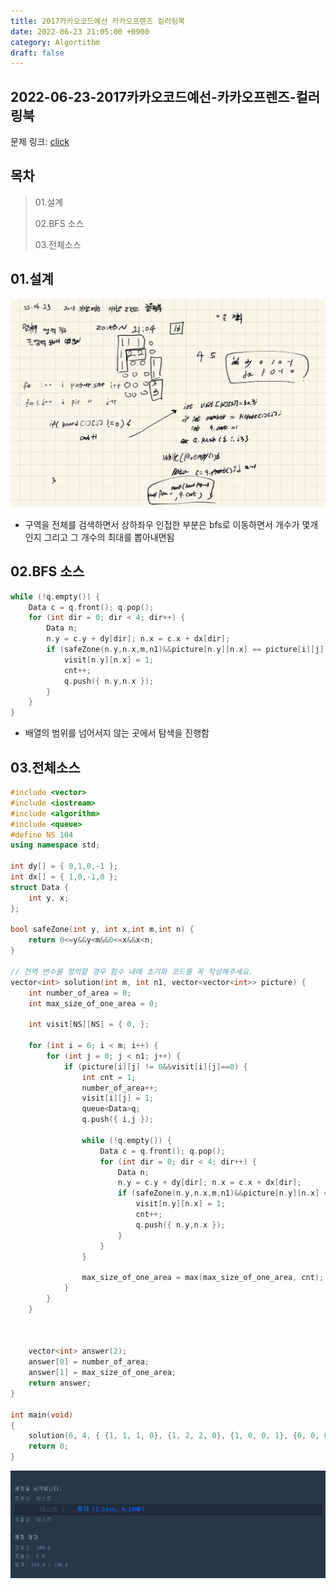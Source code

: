 ```yaml
---
title: 2017카카오코드예선 카카오프렌즈 컬러링북
date: 2022-06-23 21:05:00 +0900
category: Algortithm
draft: false
---
```


## 2022-06-23-2017카카오코드예선-카카오프렌즈-컬러링북

문제 링크: [click](https://programmers.co.kr/learn/courses/30/lessons/1829)

## 목차

>01.설계
>
>02.BFS 소스 
>
>03.전체소스

## 01.설계

![image-20220623210707594](../../assets/img/post/2022-06-23-2017카카오코드예선-카카오프렌즈-컬러링북/image-20220623210707594.png)

- 구역을 전체를 검색하면서 상하좌우 인접한 부분은 bfs로 이동하면서 개수가 몇개 인지 그리고 그 개수의 최대를 뽑아내면됨

##  02.BFS 소스 

```c++
while (!q.empty()) {
    Data c = q.front(); q.pop();
    for (int dir = 0; dir < 4; dir++) {
        Data n;
        n.y = c.y + dy[dir]; n.x = c.x + dx[dir];
        if (safeZone(n.y,n.x,m,n1)&&picture[n.y][n.x] == picture[i][j] && visit[n.y][n.x] == 0) {
            visit[n.y][n.x] = 1;
            cnt++;
            q.push({ n.y,n.x });
        }
    }
}
```

- 배열의 범위를 넘어서지 않는 곳에서 탐색을 진행함

## 03.전체소스

```c++
#include <vector>
#include <iostream>
#include <algorithm>
#include <queue>
#define NS 104
using namespace std;

int dy[] = { 0,1,0,-1 };
int dx[] = { 1,0,-1,0 };
struct Data {
	int y, x;
};

bool safeZone(int y, int x,int m,int n) {
	return 0<=y&&y<m&&0<=x&&x<n;
}

// 전역 변수를 정의할 경우 함수 내에 초기화 코드를 꼭 작성해주세요.
vector<int> solution(int m, int n1, vector<vector<int>> picture) {
	int number_of_area = 0;
	int max_size_of_one_area = 0;

	int visit[NS][NS] = { 0, };

	for (int i = 0; i < m; i++) {
		for (int j = 0; j < n1; j++) {
			if (picture[i][j] != 0&&visit[i][j]==0) {
				int cnt = 1;
				number_of_area++;
				visit[i][j] = 1;
				queue<Data>q;
				q.push({ i,j });

				while (!q.empty()) {
					Data c = q.front(); q.pop();
					for (int dir = 0; dir < 4; dir++) {
						Data n;
						n.y = c.y + dy[dir]; n.x = c.x + dx[dir];
						if (safeZone(n.y,n.x,m,n1)&&picture[n.y][n.x] == picture[i][j] && visit[n.y][n.x] == 0) {
							visit[n.y][n.x] = 1;
							cnt++;
							q.push({ n.y,n.x });
						}
					}
				}

				max_size_of_one_area = max(max_size_of_one_area, cnt);
			}
		}
	}



	vector<int> answer(2);
	answer[0] = number_of_area;
	answer[1] = max_size_of_one_area;
	return answer;
}

int main(void)
{
	solution(6, 4, { {1, 1, 1, 0}, {1, 2, 2, 0}, {1, 0, 0, 1}, {0, 0, 0, 1}, {0, 0, 0, 3}, {0, 0, 0, 3} });
	return 0;
}
```

![image-20220623210851968](../../assets/img/post/2022-06-23-2017카카오코드예선-카카오프렌즈-컬러링북/image-20220623210851968.png)